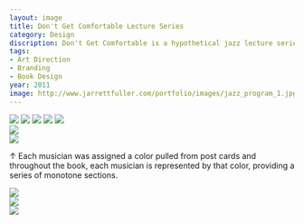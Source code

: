 ```yaml
---
layout: image
title: Don't Get Comfortable Lecture Series
category: Design
discription: Don't Get Comfortable is a hypothetical jazz lecture series I created for my corporate publications course during my senior year of college. For the lectures, a created a series of postcards advertising the five lectures, each honoring a different musician.
tags:
- Art Direction
- Branding
- Book Design
year: 2011
image: http://www.jarrettfuller.com/portfolio/images/jazz_program_1.jpg
---
```


<img src="http://www.jarrettfuller.com/portfolio/images/jazz_1.jpg">
<img src="http://www.jarrettfuller.com/portfolio/images/jazz_2.jpg">
<img src="http://www.jarrettfuller.com/portfolio/images/jazz_3.jpg">
<img src="http://www.jarrettfuller.com/portfolio/images/jazz_program_1.jpg">

<img src="http://www.jarrettfuller.com/portfolio/images/jazz_program_2.jpg">
<div class="images-left"><img src="http://www.jarrettfuller.com/portfolio/images/jazz_program_3.jpg"></div>
<div class="images-right"><img src="http://www.jarrettfuller.com/portfolio/images/jazz_program_4.jpg"> <p> &uarr; Each musician was assigned a color pulled from post cards and throughout the book, each musician is represented by that color, providing a series of monotone sections.</p></div>

<section class="clear"></section>
<div class="images-left"><img src="http://www.jarrettfuller.com/portfolio/images/jazz_program_5.jpg"></div>
<div class="images-right"><img src="http://www.jarrettfuller.com/portfolio/images/jazz_program_6.jpg"></div>
<img src="http://www.jarrettfuller.com/portfolio/images/jazz_program_7.jpg">
